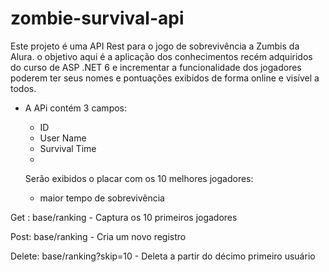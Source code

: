 # zombie-survival-api
Este projeto é uma API Rest para o jogo de sobrevivência a Zumbis da Alura. o objetivo aqui é a aplicação dos conhecimentos recém adquiridos do curso de ASP .NET 6  e incrementar a funcionalidade dos jogadores poderem ter seus nomes e pontuações exibidos de forma online e visível a todos.


- A APi contém 3 campos:
    - ID
    - User Name
    - Survival Time
    - 
    
    Serão exibidos o placar com os 10 melhores jogadores:
    
    - maior tempo de sobrevivência


Get : base/ranking - Captura os 10 primeiros jogadores

Post: base/ranking - Cria um novo registro

Delete: base/ranking?skip=10 - Deleta a partir do décimo primeiro usuário

